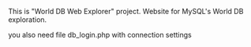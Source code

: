 This is "World DB Web Explorer" project. 
Website for MySQL's World DB exploration.  

you also need file db_login.php with connection settings

<?php
$db_host='';
$db_database='';
$db_username='';
$db_password='';
?>